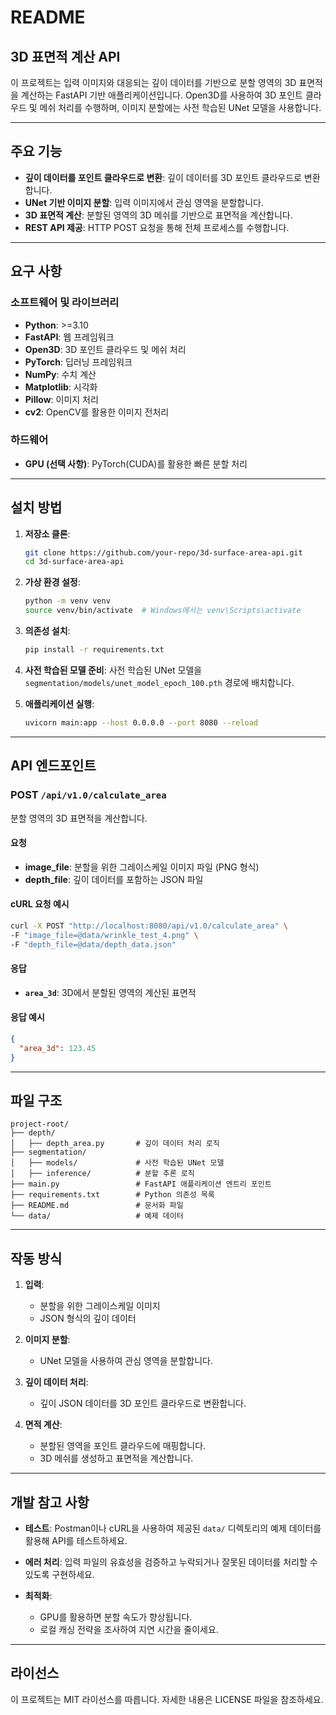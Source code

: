 # README

## 3D 표면적 계산 API

이 프로젝트는 입력 이미지와 대응되는 깊이 데이터를 기반으로 분할 영역의 3D 표면적을 계산하는 FastAPI 기반 애플리케이션입니다. Open3D를 사용하여 3D 포인트 클라우드 및 메쉬 처리를 수행하며, 이미지 분할에는 사전 학습된 UNet 모델을 사용합니다.

---

## 주요 기능

- **깊이 데이터를 포인트 클라우드로 변환**: 깊이 데이터를 3D 포인트 클라우드로 변환합니다.
- **UNet 기반 이미지 분할**: 입력 이미지에서 관심 영역을 분할합니다.
- **3D 표면적 계산**: 분할된 영역의 3D 메쉬를 기반으로 표면적을 계산합니다.
- **REST API 제공**: HTTP POST 요청을 통해 전체 프로세스를 수행합니다.

---

## 요구 사항

### 소프트웨어 및 라이브러리

- **Python**: >=3.10
- **FastAPI**: 웹 프레임워크
- **Open3D**: 3D 포인트 클라우드 및 메쉬 처리
- **PyTorch**: 딥러닝 프레임워크
- **NumPy**: 수치 계산
- **Matplotlib**: 시각화
- **Pillow**: 이미지 처리
- **cv2**: OpenCV를 활용한 이미지 전처리

### 하드웨어

- **GPU (선택 사항)**: PyTorch(CUDA)를 활용한 빠른 분할 처리

---

## 설치 방법

1. **저장소 클론**:

   ```bash
   git clone https://github.com/your-repo/3d-surface-area-api.git
   cd 3d-surface-area-api
   ```

2. **가상 환경 설정**:

   ```bash
   python -m venv venv
   source venv/bin/activate  # Windows에서는 venv\Scripts\activate
   ```

3. **의존성 설치**:

   ```bash
   pip install -r requirements.txt
   ```

4. **사전 학습된 모델 준비**:
   사전 학습된 UNet 모델을 `segmentation/models/unet_model_epoch_100.pth` 경로에 배치합니다.

5. **애플리케이션 실행**:

   ```bash
   uvicorn main:app --host 0.0.0.0 --port 8080 --reload
   ```

---

## API 엔드포인트

### POST `/api/v1.0/calculate_area`

분할 영역의 3D 표면적을 계산합니다.

#### 요청

- **image\_file**: 분할을 위한 그레이스케일 이미지 파일 (PNG 형식)
- **depth\_file**: 깊이 데이터를 포함하는 JSON 파일

#### cURL 요청 예시

```bash
curl -X POST "http://localhost:8080/api/v1.0/calculate_area" \
-F "image_file=@data/wrinkle_test_4.png" \
-F "depth_file=@data/depth_data.json"
```

#### 응답

- **`area_3d`**: 3D에서 분할된 영역의 계산된 표면적

#### 응답 예시

```json
{
  "area_3d": 123.45
}
```

---

## 파일 구조

```
project-root/
├── depth/
│   ├── depth_area.py       # 깊이 데이터 처리 로직
├── segmentation/
│   ├── models/             # 사전 학습된 UNet 모델
│   ├── inference/          # 분할 추론 로직
├── main.py                 # FastAPI 애플리케이션 엔트리 포인트
├── requirements.txt        # Python 의존성 목록
├── README.md               # 문서화 파일
└── data/                   # 예제 데이터
```

---

## 작동 방식

1. **입력**:

   - 분할을 위한 그레이스케일 이미지
   - JSON 형식의 깊이 데이터

2. **이미지 분할**:

   - UNet 모델을 사용하여 관심 영역을 분할합니다.

3. **깊이 데이터 처리**:

   - 깊이 JSON 데이터를 3D 포인트 클라우드로 변환합니다.

4. **면적 계산**:

   - 분할된 영역을 포인트 클라우드에 매핑합니다.
   - 3D 메쉬를 생성하고 표면적을 계산합니다.

---

## 개발 참고 사항

- **테스트**:
  Postman이나 cURL을 사용하여 제공된 `data/` 디렉토리의 예제 데이터를 활용해 API를 테스트하세요.

- **에러 처리**:
  입력 파일의 유효성을 검증하고 누락되거나 잘못된 데이터를 처리할 수 있도록 구현하세요.

- **최적화**:

  - GPU를 활용하면 분할 속도가 향상됩니다.
  - 로컬 캐싱 전략을 조사하여 지연 시간을 줄이세요.

---

## 라이선스

이 프로젝트는 MIT 라이선스를 따릅니다. 자세한 내용은 LICENSE 파일을 참조하세요.
